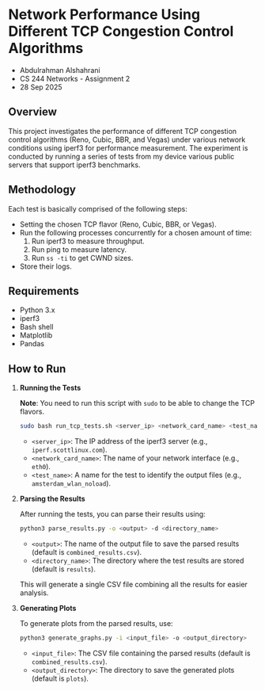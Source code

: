 # Network Performance Using Different TCP Congestion Control Algorithms

* Abdulrahman Alshahrani
* CS 244 Networks - Assignment 2
* 28 Sep 2025

## Overview

This project investigates the performance of different TCP congestion control algorithms (Reno, Cubic, BBR, and Vegas) under various network conditions using iperf3 for performance measurement. The experiment is conducted by running a series of tests from my device various public servers that support iperf3 benchmarks.

## Methodology

Each test is basically comprised of the following steps:
- Setting the chosen TCP flavor (Reno, Cubic, BBR, or Vegas).
- Run the following processes concurrently for a chosen amount of time:
    1. Run iperf3 to measure throughput.
    2. Run ping to measure latency.
    3. Run `ss -ti` to get CWND sizes.
- Store their logs.

## Requirements

- Python 3.x
- iperf3
- Bash shell
- Matplotlib
- Pandas


## How to Run

1. **Running the Tests**

    **Note**: You need to run this script with `sudo` to be able to change the TCP flavors.

    ```bash
    sudo bash run_tcp_tests.sh <server_ip> <network_card_name> <test_name>
    ```
    
    - `<server_ip>`: The IP address of the iperf3 server (e.g., `iperf.scottlinux.com`).
    - `<network_card_name>`: The name of your network interface (e.g., `eth0`).
    - `<test_name>`: A name for the test to identify the output files (e.g., `amsterdam_wlan_noload`).

2. **Parsing the Results**
    
    After running the tests, you can parse their results using:
    
    ```bash
    python3 parse_results.py -o <output> -d <directory_name>
    ```
    
    - `<output>`: The name of the output file to save the parsed results (default is `combined_results.csv`).
    - `<directory_name>`: The directory where the test results are stored (default is `results`).

    This will generate a single CSV file combining all the results for easier analysis.

3. **Generating Plots**
    
    To generate plots from the parsed results, use:
    
    ```bash
    python3 generate_graphs.py -i <input_file> -o <output_directory>
    ```
    
    - `<input_file>`: The CSV file containing the parsed results (default is `combined_results.csv`).
    - `<output_directory>`: The directory to save the generated plots (default is `plots`).


